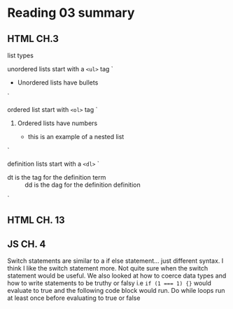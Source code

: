 
# Reading 03 summary

## HTML CH.3
list types 

unordered lists start with a `<ul>` tag
`<ul>
    <li>Unordered lists have bullets</li>
</ul>`

ordered list start with `<ol>` tag
`<ol>
    <li>Ordered lists have numbers</li>
    <ul>
        <li>this is an example of a nested list</li>
    </ul>
</ol>`

definition lists start with a `<dl>`
`<dl>
    <dt>dt is the tag for the definition term</dt>
    <dd>dd is the dag for the definition definition</dd>
</dl>`

## HTML CH. 13


## JS CH. 4
Switch statements are similar to a if else statement... just different syntax. I think I like the switch statement more. Not quite sure when the switch statement would be useful. We also looked at how to coerce data types and how to write statements to be truthy or falsy i.e `if (1 === 1) {}` would evaluate to true and the following code block would run. Do while loops run at least once before evaluating to true or false